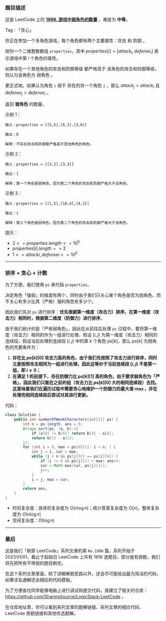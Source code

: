 ### 题目描述

这是 LeetCode 上的 **[1996. 游戏中弱角色的数量](https://leetcode-cn.com/problems/the-number-of-weak-characters-in-the-game/solution/gong-shui-san-xie-tan-xin-yun-yong-ti-by-5ok6/)** ，难度为 **中等**。

Tag : 「贪心」



你正在参加一个多角色游戏，每个角色都有两个主要属性：攻击 和 防御 。

给你一个二维整数数组 `properties`，其中 $properties[i] = [attack_i, defense_i]$ 表示游戏中第 $i$ 个角色的属性。

如果存在一个其他角色的攻击和防御等级 都严格高于 该角色的攻击和防御等级，则认为该角色为 弱角色 。

更正式地，如果认为角色 `i` 弱于 存在的另一个角色 `j` ，那么 $attack_j > attack_i$ 且 $defense_j > defense_i$ 。

返回 **弱角色** 的数量。

示例 1：
```
输入：properties = [[5,5],[6,3],[3,6]]

输出：0

解释：不存在攻击和防御都严格高于其他角色的角色。
```
示例 2：
```
输入：properties = [[2,2],[3,3]]

输出：1

解释：第一个角色是弱角色，因为第二个角色的攻击和防御严格大于该角色。
```
示例 3：
```
输入：properties = [[1,5],[10,4],[4,3]]

输出：1

解释：第三个角色是弱角色，因为第二个角色的攻击和防御严格大于该角色。
```

提示：
* $2 <= properties.length <= 10^5$
* $properties[i].length == 2$
* $1 <= attacki, defensei <= 10^5$

---

### 排序 + 贪心 + 计数

为了方便，我们使用 `ps` 来代指 `properties`。

决定角色「强弱」的维度有两个，同时由于我们只关心某个角色是否为弱角色，而不关心有多少比其（严格）强的角色有多少个。

因此我们先对 `ps` 进行排序：**优先根据第一维度（攻击力）排序，在第一维度（攻击力）相同时，根据第二维度（防御力）进行排序**。

由于我们统计的是「严格弱角色」，因此在从前往后处理 `ps` 过程中，要将第一维度（攻击力）相同的作为一组进行处理，假设 $[i, j)$ 为第一维度（攻击力）相同的连续段，假设当前处理到连续段 $[i, j)$ 中的第 $k$ 个角色 $ps[k]$，那么 $ps[k]$ 为弱角色的充要条件为：

1. **存在比 $ps[k][0]$ 攻击力高的角色，由于我们先按照了攻击力进行排序，同时又是按照攻击相同为一组进行处理，因此这等价于当前连续段 $[i, j)$ 不是第一组，即 $i \neq 0$；**
2. **在满足 $1$ 的前提下，存在防御力比 $ps[k][1]$ 高的角色，由于要求弱角色为「严格」，因此我们只能在之前的组（攻击力比 $ps[k][0]$ 大的相同连续段）去找。这意味着我们在遍历过程中需要贪心地维护一个防御力的最大值 $\max$，并在处理完相同连续段后尝试对其进行更新。**

代码：
```java
class Solution {
    public int numberOfWeakCharacters(int[][] ps) {
        int n = ps.length, ans = 0;
        Arrays.sort(ps, (a, b)->{
            if (a[0] != b[0]) return b[0] - a[0];
            return b[1] - a[1];
        });
        for (int i = 0, max = ps[0][1]; i < n; ) {
            int j = i, cur = max;
            while (j < n && ps[j][0] == ps[i][0]) {
                if (i != 0 && ps[j][1] < max) ans++;
                cur = Math.max(cur, ps[j][1]);
                j++;
            }
            i = j; max = cur;
        }
        return ans;
    }
}
```
* 时间复杂度：排序的复杂度为 $O(n\log{n})$；统计答案复杂度为 $O(n)$。整体复杂度为 $O(n\log{n})$
* 空间复杂度：$O(\log{n})$

---

### 最后

这是我们「刷穿 LeetCode」系列文章的第 `No.1996` 篇，系列开始于 2021/01/01，截止于起始日 LeetCode 上共有 1916 道题目，部分是有锁题，我们将先把所有不带锁的题目刷完。

在这个系列文章里面，除了讲解解题思路以外，还会尽可能给出最为简洁的代码。如果涉及通解还会相应的代码模板。

为了方便各位同学能够电脑上进行调试和提交代码，我建立了相关的仓库：https://github.com/SharingSource/LogicStack-LeetCode 。

在仓库地址里，你可以看到系列文章的题解链接、系列文章的相应代码、LeetCode 原题链接和其他优选题解。


